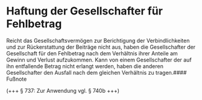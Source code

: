 # Haftung der Gesellschafter für Fehlbetrag

Reicht das Gesellschaftsvermögen zur Berichtigung der Verbindlichkeiten und zur Rückerstattung der Beiträge nicht aus, haben die Gesellschafter der Gesellschaft für den Fehlbetrag nach dem Verhältnis ihrer Anteile am Gewinn und Verlust aufzukommen. Kann von einem Gesellschafter der auf ihn entfallende Betrag nicht erlangt werden, haben die anderen Gesellschafter den Ausfall nach dem gleichen Verhältnis zu tragen.#### Fußnote

(\+\+\+ § 737: Zur Anwendung vgl. § 740b \+\+\+) 

